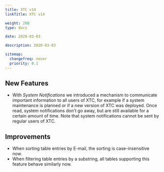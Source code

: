 ```yaml
---
title: XTC v14
linkTitle: XTC v14

weight: 200
type: docs

date: 2020-03-03

description: 2020-03-03

sitemap:
  changefreq: never
  priority: 0.1
---
```


## New Features

- With *System Notifications* we introduced a mechanism to communicate important information to all users of XTC, for example if a system maintenance is planned or if a new version of XTC was deployed. Once read, system notifications don't go away, but are still available for a certain amount of time. Note that system notifications cannot be sent by regular users of XTC.

## Improvements
- When sorting table entries by E-mail, the sorting is case-insensitive now.
- When filtering table entries by a substring, all tables supporting this feature behave similarly now.
